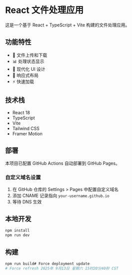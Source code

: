 # React 文件处理应用

这是一个基于 React + TypeScript + Vite 构建的文件处理应用。

## 功能特性

- 📁 文件上传和下载
- 📊 处理状态显示
- 🎨 现代化 UI 设计
- 📱 响应式布局
- ⚡ 快速加载

## 技术栈

- React 18
- TypeScript
- Vite
- Tailwind CSS
- Framer Motion

## 部署

本项目已配置 GitHub Actions 自动部署到 GitHub Pages。

### 自定义域名设置

1. 在 GitHub 仓库的 Settings > Pages 中配置自定义域名
2. 添加 CNAME 记录指向 `your-username.github.io`
3. 等待 DNS 生效

## 本地开发

```bash
npm install
npm run dev
```

## 构建

```bash
npm run build# Force deployment update
# Force refresh 2025年 9月13日 星期六 15时20分40秒 CST
